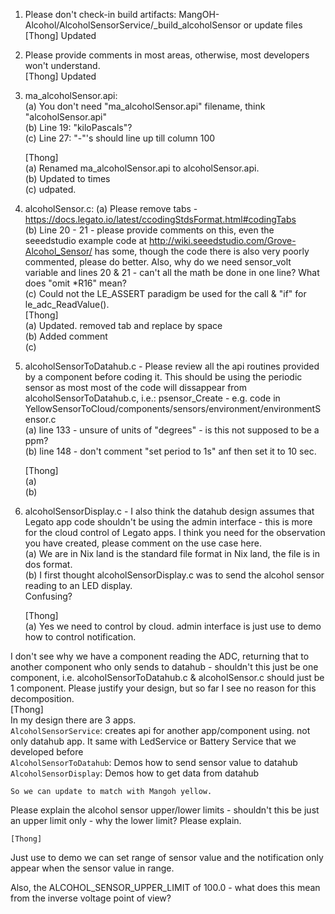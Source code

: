 1. Please don't check-in build artifacts: MangOH-Alcohol/AlcoholSensorService/_build_alcoholSensor or update files  		  
	[Thong] Updated  

2. Please provide comments in most areas, otherwise, most developers won't understand.  
	[Thong] Updated

3. ma_alcoholSensor.api:  
	(a) You don't need "ma_alcoholSensor.api" filename, think "alcoholSensor.api"  
	(b) Line 19: "kiloPascals"?  
	(c) Line 27: "-"'s should line up till column 100  
	
	[Thong]   
	(a) Renamed ma_alcoholSensor.api to alcoholSensor.api.  
	(b) Updated to times  
	(c) udpated.  

4. alcoholSensor.c: 
	(a) Please remove tabs - https://docs.legato.io/latest/ccodingStdsFormat.html#codingTabs  
	(b) Line 20 - 21 - please provide comments on this, even the seeedstudio example code at http://wiki.seeedstudio.com/Grove-Alcohol_Sensor/ has some, though the code there is also very poorly commented, please do better. Also, why do we need sensor_volt variable and lines 20 & 21 - can't all the math be done in one line? What does "omit *R16" mean?  
	(c) Could not the LE_ASSERT paradigm be used for the call & "if" for le_adc_ReadValue().  
	[Thong]  
	(a) Updated. removed tab and replace by space  
	(b) Added comment  
	(c)  
5. alcoholSensorToDatahub.c - Please review all the api routines provided by a component before coding it. This should be using the periodic sensor as most most of the code will dissappear from alcoholSensorToDatahub.c, i.e.: psensor_Create - e.g. code in YellowSensorToCloud/components/sensors/environment/environmentSensor.c  
      (a) line 133 - unsure of units of "degrees" - is this not supposed to be a ppm?  
      (b) line 148 - don't comment "set period to 1s" anf then set it to 10 sec.  
      
 	[Thong]  
 	(a)  
 	(b)  
	
6. alcoholSensorDisplay.c -  I also think the datahub design assumes that Legato app code shouldn't be using
      the admin interface - this is more for the cloud control of Legato apps. I think you need for the observation you have created, please comment on the use case here.  
    	(a) We are in Nix land <CR><NL> is the standard file format in Nix land, the file is in dos format.  
    	(b) I first thought alcoholSensorDisplay.c was to send the alcohol sensor reading to an LED display.  
        Confusing?  
	
	[Thong]  
	(a) Yes we need to control by cloud. admin interface is just use to demo how to control notification.  

I don't see why we have a component reading the ADC, returning that to another component
who only sends to datahub - shouldn't this just be one component, i.e.
alcoholSensorToDatahub.c & alcoholSensor.c should just be 1 component. 
Please justify your design, but so far I see no reason for this decomposition.  
	[Thong]  
	In my design there are 3 apps.  
	```AlcoholSensorService```: creates api for another app/component using. not only datahub app. It same with LedService or Battery Service that we developed before  
	```AlcoholSensorToDatahub```: Demos how to send sensor value to datahub  
	```AlcoholSensorDisplay```: Demos how to get data from datahub  

	So we can update to match with Mangoh yellow.  

Please explain the alcohol sensor upper/lower limits - shouldn't this be just an upper
limit only - why the lower limit? Please explain.  

	[Thong]  
Just use to demo we can set range of sensor value and the notification only appear when the sensor value in range.  

Also, the ALCOHOL_SENSOR_UPPER_LIMIT of 100.0 - what does this mean from the inverse voltage
point of view?  
